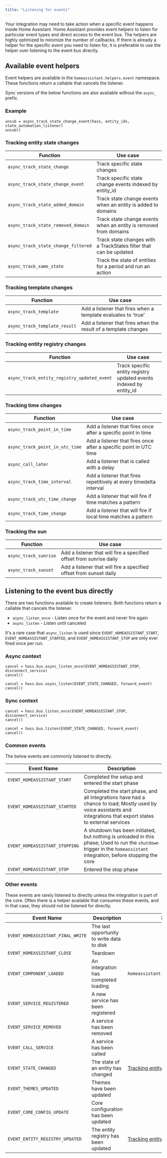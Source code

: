 ```yaml
---
title: "Listening for events"
---
```


Your integration may need to take action when a specific event happens inside Home Assistant. Home Assistant provides event helpers to listen for particular event types and direct access to the event bus. The helpers are highly optimized to minimize the number of callbacks. If there is already a helper for the specific event you need to listen for, it is preferable to use the helper over listening to the event bus directly.

## Available event helpers

Event helpers are available in the `homeassistant.helpers.event` namespace. These functions return a callable that cancels the listener.

Sync versions of the below functions are also available without the `async_` prefix.

### Example

```python3
unsub = async_track_state_change_event(hass, entity_ids, state_automation_listener)
unsub()
```

### Tracking entity state changes

| Function                             | Use case
| ------------------------------------ | --------------------------------------------------------------------------
| `async_track_state_change`           | Track specific state changes
| `async_track_state_change_event`     | Track specific state change events indexed by entity_id
| `async_track_state_added_domain`     | Track state change events when an entity is added to domains
| `async_track_state_removed_domain`   | Track state change events when an entity is removed from domains
| `async_track_state_change_filtered`  | Track state changes with a TrackStates filter that can be updated
| `async_track_same_state`             | Track the state of entities for a period and run an action

### Tracking template changes

| Function                             | Use case
| ------------------------------------ | --------------------------------------------------------------------------
| `async_track_template`               | Add a listener that fires when a template evaluates to 'true'
| `async_track_template_result`        | Add a listener that fires when the result of a template changes

### Tracking entity registry changes

| Function                                    | Use case
| ------------------------------------------- | --------------------------------------------------------------------------
| `async_track_entity_registry_updated_event` | Track specific entity registry updated events indexed by entity_id

### Tracking time changes

| Function                                    | Use case
| ------------------------------------------- | --------------------------------------------------------------------------
| `async_track_point_in_time`                 | Add a listener that fires once after a specific point in time
| `async_track_point_in_utc_time`             | Add a listener that fires once after a specific point in UTC time
| `async_call_later`                          | Add a listener that is called with a delay
| `async_track_time_interval`                 | Add a listener that fires repetitively at every timedelta interval
| `async_track_utc_time_change`               | Add a listener that will fire if time matches a pattern
| `async_track_time_change`                   | Add a listener that will fire if local time matches a pattern

### Tracking the sun

| Function                                    | Use case
| ------------------------------------------- | --------------------------------------------------------------------------
| `async_track_sunrise`                       | Add a listener that will fire a specified offset from sunrise daily
| `async_track_sunset`                        | Add a listener that will fire a specified offset from sunset daily

## Listening to the event bus directly

There are two functions available to create listeners. Both functions return a callable that cancels the listener. 

- `async_listen_once` - Listen once for the event and never fire again
- `async_listen` - Listen until canceled

It's a rare case that `async_listen` is used since `EVENT_HOMEASSISTANT_START`, `EVENT_HOMEASSISTANT_STARTED`, and `EVENT_HOMEASSISTANT_STOP` are only ever fired once per run.

### Async context

```python3
cancel = hass.bus.async_listen_once(EVENT_HOMEASSISTANT_STOP, disconnect_service)
cancel()
```

```python3
cancel = hass.bus.async_listen(EVENT_STATE_CHANGED, forward_event)
cancel()
```

### Sync context
```python3
cancel = hass.bus.listen_once(EVENT_HOMEASSISTANT_STOP, disconnect_service)
cancel()
```

```python3
cancel = hass.bus.listen(EVENT_STATE_CHANGED, forward_event)
cancel()
```

### Common events

The below events are commonly listened to directly.

| Event Name                         | Description
| ---------------------------------- | --------------------------------------------------------------------------
| `EVENT_HOMEASSISTANT_START`        | Completed the setup and entered the start phase
| `EVENT_HOMEASSISTANT_STARTED`      | Completed the start phase, and all integrations have had a chance to load; Mostly used by voice assistants and integrations that export states to external services
| `EVENT_HOMEASSISTANT_STOPPING`     | A shutdown has been initiated, but nothing is unloaded in this phase; Used to run the `shutdown` trigger in the `homeassistant` integration, before stopping the core
| `EVENT_HOMEASSISTANT_STOP`         | Entered the stop phase

### Other events

These events are rarely listened to directly unless the integration is part of the core. Often there is a helper available that consumes these events, and in that case, they should not be listened for directly.

| Event Name                        | Description                                  | Preferred helper
| --------------------------------- | -------------------------------------------- | ----------------------------
| `EVENT_HOMEASSISTANT_FINAL_WRITE` | The last opportunity to write data to disk   | 
| `EVENT_HOMEASSISTANT_CLOSE`       | Teardown                                     | 
| `EVENT_COMPONENT_LOADED`          | An integration has completed loading         | `homeassistant.helpers.start.async_at_start`
| `EVENT_SERVICE_REGISTERED`        | A new service has been registered            |
| `EVENT_SERVICE_REMOVED`           | A service has been removed                   |
| `EVENT_CALL_SERVICE`              | A service has been called                    |
| `EVENT_STATE_CHANGED`             | The state of an entity has changed           | [Tracking entity state changes](#tracking-entity-state-changes)
| `EVENT_THEMES_UPDATED`            | Themes have been updated                     |
| `EVENT_CORE_CONFIG_UPDATE`        | Core configuration has been updated          |
| `EVENT_ENTITY_REGISTRY_UPDATED`   | The entity registry has been updated         | [Tracking entity registry changes](#tracking-entity-registry-changes)

